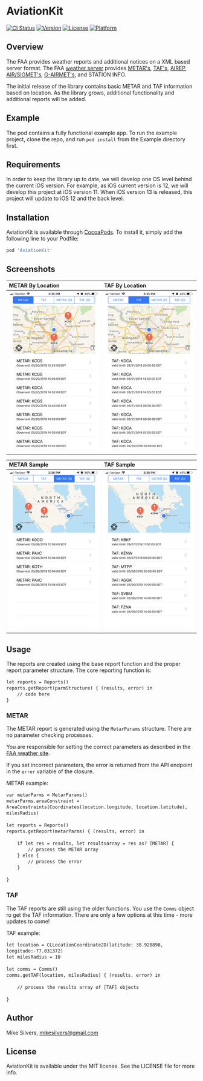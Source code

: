 # AviationKit

[![CI Status](https://img.shields.io/travis/mikesilvers/AviationKit.svg?style=flat)](https://travis-ci.org/mikesilvers/AviationKit)
[![Version](https://img.shields.io/cocoapods/v/AviationKit.svg?style=flat)](https://cocoapods.org/pods/AviationKit)
[![License](https://img.shields.io/cocoapods/l/AviationKit.svg?style=flat)](https://cocoapods.org/pods/AviationKit)
[![Platform](https://img.shields.io/cocoapods/p/AviationKit.svg?style=flat)](https://cocoapods.org/pods/AviationKit)

## Overview
The FAA provides weather reports and additional notices on a XML based server format.  The FAA [weather server](https://www.aviationweather.gov/dataserver)   provides [METAR's](https://www.aviationweather.gov/metar), [TAF's](https://aviationweather.gov/static/help/taf-decode.php), [AIREP](https://www.aviationweather.gov/airep/help), [AIR/SIGMET's](https://aviationweather.gov/sigmet/help), [G-AIRMET's](https://aviationweather.gov/gairmet/help), and STATION INFO.

The initial release of the library contains basic METAR and TAF information based on location.  As the library grows, additional functionality and additional reports will be added.

## Example

The pod contains a fully functional example app.  To run the example project, clone the repo, and run `pod install` from the Example directory first.

## Requirements
In order to keep the library up to date, we will develop one OS level behind the current iOS version.  For example, as iOS current version is 12, we will develop this project at iOS version 11.  When iOS version 13 is released, this project will update to iOS 12 and the back level.  

## Installation

AviationKit is available through [CocoaPods](https://cocoapods.org). To install
it, simply add the following line to your Podfile:

```ruby
pod 'AviationKit'
```

## Screenshots

| METAR By Location | TAF By Location |
| :----- | :------ |
| ![METAR by location](https://github.com/mikesilvers/AviationKit/blob/master/images/metar-location-1.png) | ![TAF by location](https://github.com/mikesilvers/AviationKit/blob/master/images/taf-location-1.png)

| METAR Sample | TAF Sample |
| :--- | :--- |
| ![METAR Sample](https://github.com/mikesilvers/AviationKit/blob/master/images/metar-sample-1.png) | ![TAF Sample](https://github.com/mikesilvers/AviationKit/blob/master/images/taf-sample-1.png)

## Usage
The reports are created using the base report function and the proper report parameter structure.  The core reporting function is:

```
let reports = Reports()
reports.getReport(parmStructure) { (results, error) in 
    // code here 
}
```
### METAR
The METAR report is generated using the `MetarParams` structure.  There are no parameter checking processes.  

You are responsible for setting the correct parameters as described in the [FAA weather site](https://www.aviationweather.gov/dataserver/example?datatype=metar).  

If you set incorrect parameters, the error is returned from the API endpoint in the `error` variable of the closure.

METAR example:

```
var metarParms = MetarParams()
metarParms.areaConstraint = AreaConstraints(Coordinates(location.longitude, location.latitude), milesRadius)

let reports = Reports()
reports.getReport(metarParms) { (results, error) in
    
    if let res = results, let resultsarray = res as? [METAR] {
    	// process the METAR array
    } else {
    	// process the error
    }
    
}           
```

### TAF
The TAF reports are still using the older functions.  You use the `Comms` object ro get the TAF information.  There are only a few options at this time - more updates to come!

TAF example: 

```
let location = CLLocationCoordinate2D(latitude: 38.920898, longitude:-77.031372)
let milesRadius = 10

let comms = Comms()
comms.getTAF(location, milesRadius) { (results, error) in

	// process the results array of [TAF] objects
	
}
```

## Author

Mike Silvers, mikesilvers@gmail.com

## License

AviationKit is available under the MIT license. See the LICENSE file for more info.